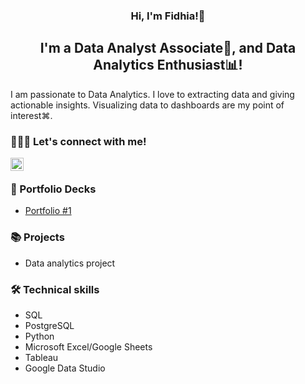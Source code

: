 <h3 align="center">
  Hi, I'm Fidhia!🙌
</h3>
<h2 align="center">
  I'm a Data Analyst Associate🔰, and Data Analytics Enthusiast📊!
</h2>
<p>
  I am passionate to Data Analytics. I love to extracting data and giving actionable insights. Visualizing data to dashboards are my point of interest⌘.
</p>

###  🧑‍🤝‍🧑 Let's connect with me!

<a href="https://www.linkedin.com/in/fidhiaaka/"><img align="left" src="https://raw.githubusercontent.com/yushi1007/yushi1007/main/images/linkedin.svg" alt="Fidhia | LinkedIn" width="21px"/></a>
</br>

### 🌻 Portfolio Decks
- <a href="https://docs.google.com/presentation/d/1lyxvqLvSkRa9kgwNueMjadWI-5DFPVtNROfp8TK_2Cs/edit?usp=share_link" target="_blank" rel="noreferrer"> Portfolio #1 </a>

### 📚 Projects
- Data analytics project

### 🛠️ Technical skills
- SQL
- PostgreSQL
- Python
- Microsoft Excel/Google Sheets
- Tableau
- Google Data Studio
